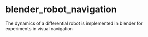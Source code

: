 # blender_robot_navigation
The dynamics of a differential robot is implemented in blender for experiments in visual navigation
